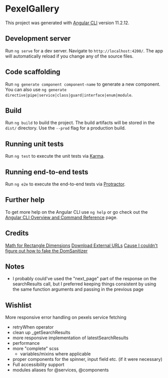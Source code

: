 # PexelGallery

This project was generated with [Angular CLI](https://github.com/angular/angular-cli) version 11.2.12.

## Development server

Run `ng serve` for a dev server. Navigate to `http://localhost:4200/`. The app will automatically reload if you change any of the source files.

## Code scaffolding

Run `ng generate component component-name` to generate a new component. You can also use `ng generate directive|pipe|service|class|guard|interface|enum|module`.

## Build

Run `ng build` to build the project. The build artifacts will be stored in the `dist/` directory. Use the `--prod` flag for a production build.

## Running unit tests

Run `ng test` to execute the unit tests via [Karma](https://karma-runner.github.io).

## Running end-to-end tests

Run `ng e2e` to execute the end-to-end tests via [Protractor](http://www.protractortest.org/).

## Further help

To get more help on the Angular CLI use `ng help` or go check out the [Angular CLI Overview and Command Reference](https://angular.io/cli) page.

## Credits

[Math for Rectangle Dimensions](https://stackoverflow.com/questions/1373035/how-do-i-scale-one-rectangle-to-the-maximum-size-possible-within-another-rectang)
[Download External URLs](https://stackoverflow.com/questions/51076581/download-images-using-html-or-javascript)
[Cause I couldn't figure out how to fake the DomSanitizer](https://stackoverflow.com/questions/59802807/create-an-instance-of-the-abstract-class-domsanitizer)

## Notes

- I probably could've used the "next_page" part of the response on the searchResults call, but I preferred keeping things consistent
  by using the same function arguments and passing in the previous page

## Wishlist

More responsive error handling on pexels service fetching
- retryWhen operator
- clean up _getSearchResults
- more responsive implementation of latestSearchResults
- performance
- more "complete" scss
  - variables/mixins where applicable
- proper components for the spinner, input field etc. (if it were necessary)
- Full accessibility support
- modules aliases for @services, @components